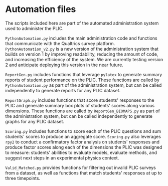 # Automation files

The scripts included here are part of the automated administration system used to administer the PLIC.

`PythonAutomation.py` includes the main administration code and functions that communicate with the Qualtrics survey platform. `PythonAutomation_v2.py` is a new version of the administration system that builds on version 1 by improving readability, reducing the amount of code, and increasing the efficiency of the system. We are currently testing version 2 and anticipate deploying this version in the near future.

`ReportGen.py` includes functions that leverage `pylatex` to generate summary reports of student performance on the PLIC. These functions are called by `PythonAutomation.py` as part of the administration system, but can be called independently to generate reports for any PLIC dataset.

`ReportGraph.py` includes functions that score students' responses to the PLIC and generate summary box plots of students' scores along various dimensions. These functions are called by `ReportGen_BIOMAPS.py` as part of the administration system, but can be called independently to generate graphs for any PLIC dataset.

`Scoring.py` includes functions to score each of the PLIC questions and sum students' scores to produce an aggregate score. `Scoring.py` also leverages `rpy2` to conduct a confirmatory factor analysis on students' responses and produce factor scores along each of the dimensions the PLIC was designed to measure: students' abilities to evaluate models, evaluate methods, and suggest next steps in an experimental physics context.

`Valid_Matched.py` provides functions for filtering out invalid PLIC surveys from a dataset, as well as functions that match students' responses at up to three timepoints.
